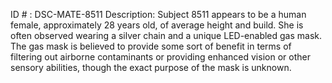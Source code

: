 ID # : DSC-MATE-8511
Description: Subject 8511 appears to be a human female, approximately 28 years old, of average height and build. She is often observed wearing a silver chain and a unique LED-enabled gas mask. The gas mask is believed to provide some sort of benefit in terms of filtering out airborne contaminants or providing enhanced vision or other sensory abilities, though the exact purpose of the mask is unknown.